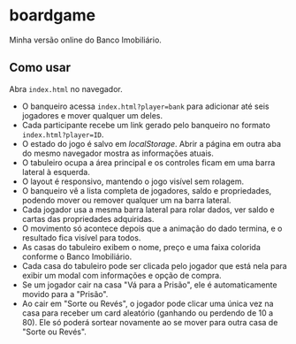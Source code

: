 # boardgame

Minha versão online do Banco Imobiliário.

## Como usar

Abra `index.html` no navegador.

- O banqueiro acessa `index.html?player=bank` para adicionar até seis jogadores e mover qualquer um deles.
- Cada participante recebe um link gerado pelo banqueiro no formato `index.html?player=ID`.
- O estado do jogo é salvo em *localStorage*. Abrir a página em outra aba do mesmo navegador mostra as informações atuais.
- O tabuleiro ocupa a área principal e os controles ficam em uma barra lateral à esquerda.
- O layout é responsivo, mantendo o jogo visível sem rolagem.
- O banqueiro vê a lista completa de jogadores, saldo e propriedades, podendo mover ou remover qualquer um na barra lateral.
- Cada jogador usa a mesma barra lateral para rolar dados, ver saldo e cartas das propriedades adquiridas.
- O movimento só acontece depois que a animação do dado termina, e o resultado fica visível para todos.
- As casas do tabuleiro exibem o nome, preço e uma faixa colorida conforme o Banco Imobiliário.
- Cada casa do tabuleiro pode ser clicada pelo jogador que está nela para exibir um modal com informações e opção de compra.
- Se um jogador cair na casa "Vá para a Prisão", ele é automaticamente movido para a "Prisão".
- Ao cair em "Sorte ou Revés", o jogador pode clicar uma única vez na casa para receber um card aleatório (ganhando ou perdendo de 10 a 80). Ele só poderá sortear novamente ao se mover para outra casa de "Sorte ou Revés".
